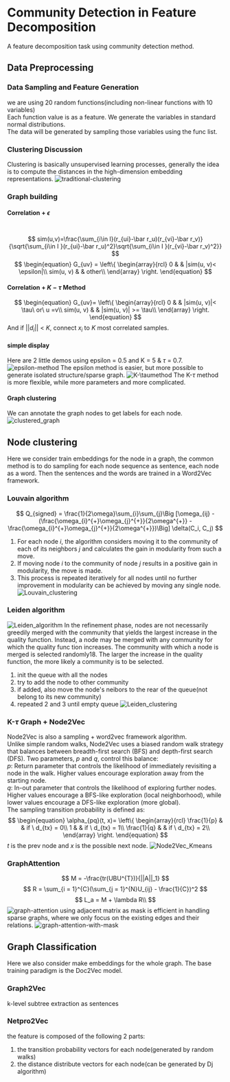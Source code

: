 # Community Detection in Feature Decomposition
A feature decomposition task using community detection method.

## Data Preprocessing
### Data Sampling and Feature Generation
we are using 20 random functions(including non-linear functions with 10 variables)   
Each function value is as a feature.
We generate the variables in standard normal distributions.   
The data will be generated by sampling those variables using the func list.
### Clustering Discussion
Clustering is basically unsupervised learning processes, generally the idea is to compute the distances in the high-dimension embedding representations.
![traditional-clustering](./figures/Cluster_result.png)
### Graph building
#### Correlation + $\epsilon$
​$$ sim(u,v)=\frac{\sum_{i\in I}(r_{ui}-\bar r_u)(r_{vi}-\bar r_v)}{\sqrt{\sum_{i\in I }(r_{ui}-\bar r_u)^2}\sqrt{\sum_{i\in I }(r_{vi}-\bar r_v)^2}} $$
$$
\begin{equation}
G_{uv} = \left\{
\begin{array}{rcl}
0 & & |sim(u, v)< \epsilon|\\
sim(u, v) & & other\\
\end{array} \right.
\end{equation}
$$
#### Correlation + $K-\tau$ Method
$$
\begin{equation}
G_{uv}= \left\{
\begin{array}{rcl}
0 & & |sim(u, v)|< \tau\ or\ u =v\\
sim(u, v) & & |sim(u, v)| >= \tau\\
\end{array} \right.
\end{equation}
$$
And if $||d_i||$ < $K$, connect $x_i$ to $K$ most correlated samples.
#### simple display
Here are 2 little demos using epsilon = 0.5 and K = 5 & $\tau$ = 0.7.
![epsilon-method](./figures/epsilon-demo.png)
The epsilon method is easier, but more possible to generate isolated structure/sparse graph.
![K-$\tau$method](./figures/k-tau-demo.png)
The K-$\tau$ method is more flexible, while more parameters and more complicated.
#### Graph clustering
We can annotate the graph nodes to get labels for each node.
![clustered_graph](./figures/clustered_graph.png)
## Node clustering
Here we consider train embeddings for the node in a graph, the common method is to do sampling for each node sequence as sentence, each node as a word. Then the sentences and the words are trained in a Word2Vec framework.
### Louvain algorithm
$$
Q_{signed} = \frac{1}{2\omega}\sum_{i}\sum_{j}\Big [\omega_{ij} - (\frac{\omega_{i}^{+}\omega_{j}^{+}}{2\omega^{+}} -\frac{\omega_{i}^{+}\omega_{j}^{+}}{2\omega^{+}})\Big] \delta(C_i, C_j)
$$
1. For each node $i$, the algorithm considers moving it to the community of each of its neighbors $j$ and calculates the gain in modularity from such a move.   
2. If moving node $i$ to the community of node $j$ results in a positive gain in modularity, the move is made.   
3. This process is repeated iteratively for all nodes until no further improvement in modularity can be achieved by moving any single node.
![Louvain_clustering](./figures/Louvain_clustering.png)
### Leiden algorithm
![Leiden_algorithm](./figures/Leiden_Algorithm.png)
In the refinement phase, nodes are not necessarily greedily merged with the community that yields the largest 
increase in the quality function. Instead, a node may be merged with any community for which the quality func
tion increases. The community with which a node is merged is selected randomly18. The larger the increase in the 
quality function, the more likely a community is to be selected.   
1. init the queue with all the nodes
2. try to add the node to other community
3. if added, also move the node's neibors to the rear of the queue(not belong to its new community)
4. repeated 2 and 3 until empty queue
![Leiden_clustering](./figures/Leiden_clustering.png)
### K-$\tau$ Graph + Node2Vec
Node2Vec is also a sampling + word2vec framework algorithm.   
Unlike simple random walks, Node2Vec uses a biased random walk strategy that balances between breadth-first search (BFS) and depth-first search (DFS).
Two parameters, $p$ and $q$, control this balance:   
$p$: Return parameter that controls the likelihood of immediately revisiting a node in the walk. Higher values encourage exploration away from the starting node.   
$q$: In-out parameter that controls the likelihood of exploring further nodes. Higher values encourage a BFS-like exploration (local neighborhood), while lower values encourage a DFS-like exploration (more global).   
The sampling transition probability is defined as:   
$$
\begin{equation}
\alpha_{pq}(t, x)= \left\{
\begin{array}{rcl}
\frac{1}{p} & & if \ d_{tx} = 0\\
1 & & if \ d_{tx} = 1\\
\frac{1}{q} & & if \ d_{tx} = 2\\
\end{array} \right.
\end{equation}
$$
$t$ is the prev node and $x$ is the possible next node.
![Node2Vec_Kmeans](./figures/NodesVec_Kmeans.png)


### GraphAttention
$$
M = -\frac{tr(UBU^{T})}{||A||_1}
$$
$$
R = \sum_{i = 1}^{C}(\sum_{j = 1}^{N}U_{ij} - \frac{1}{C})^2
$$
$$
L_a = M + \lambda R\\
$$
![graph-attention](./figures/Unsuper-GAT.png)
using adjacent matrix as mask is efficient in handling sparse graphs, where we only focus on the existing edges and their relations.
![graph-attention-with-mask](./figures/GAT-with-mask.png)
## Graph Classification
Here we also consider make embeddings for the whole graph. The base training paradigm is the Doc2Vec model.
### Graph2Vec
k-level subtree extraction as sentences
### Netpro2Vec
the feature is composed of the following 2 parts:
1. the transition probability vectors for each node(generated by random walks)
2. the distance distribute vectors for each node(can be generated by Dj algorithm)